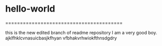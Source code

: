 # hello-world
========================================


this is the new edited branch of readme repository
I am a very good boy.
ajklfhklcvnasuicbasjkfhyan vfbhakvrhwiokfthnsdgdry

